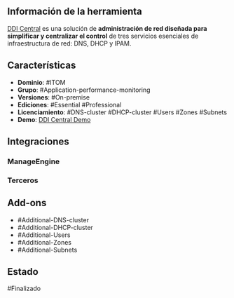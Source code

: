 ## Información de la herramienta

[DDI Central](https://www.manageengine.com/dns-dhcp-ipam/) es una solución de **administración de red diseñada para simplificar y centralizar el control** de tres servicios esenciales de infraestructura de red: DNS, DHCP y IPAM.

## Características

+ **Dominio**: #ITOM
+ **Grupo**: #Application-performance-monitoring 
+ **Versiones**: #On-premise 
+ **Ediciones**: #Essential #Professional 
+ **Licenciamiento**: #DNS-cluster #DHCP-cluster #Users #Zones #Subnets
+ **Demo**: [DDI Central Demo](https://ddicentral-demo.manageengine.com/#/login)
## Integraciones
### ManageEngine
### Terceros
## Add-ons
+ #Additional-DNS-cluster
+ #Additional-DHCP-cluster 
+ #Additional-Users 
+ #Additional-Zones
+ #Additional-Subnets
## Estado

#Finalizado 